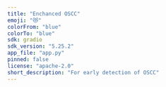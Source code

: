 ```yaml
---
title: "Enchanced OSCC"
emoji: "😻"
colorFrom: "blue"
colorTo: "blue"
sdk: gradio
sdk_version: "5.25.2"
app_file: "app.py"
pinned: false
license: "apache-2.0"
short_description: "For early detection of OSCC"
---
```




